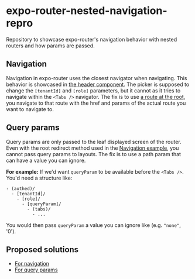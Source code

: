 # expo-router-nested-navigation-repro

Repository to showcase expo-router's navigation behavior with nested routers and how params are passed.

## Navigation

Navigation in expo-router uses the closest navigator when navigating. This behavior is showcased in [the header component](./src/components/Header/index.tsx). The picker is supposed to change the `[tenantId]` and `[role]` parameters, but it cannot as it tries to navigate within the `<Tabs />` navigator. The fix is to use [a route at the root](./src/app/root-redirect.tsx), you navigate to that route with the href and params of the actual route you want to navigate to.

## Query params

Query params are only passed to the leaf displayed screen of the router. Even with the root redirect method used in the [Navigation example](#navigation), you cannot pass query params to layouts. The fix is to use a path param that can have a value you can ignore.

**For example:**
If we'd want `queryParam` to be available before the `<Tabs />`. You'd need a structure like:

```none
- (authed)/
  - [tenantId]/
    - [role]/
      - [queryParam]/
        - (tabs)/
          - ...
```

You would then pass `queryParam` a value you can ignore like (e.g. `"none"`, '0').

## Proposed solutions

- [For navigation](https://expo.canny.io/feature-requests/p/expo-router-option-to-choose-navigator-to-navigate-within)
- [For query params](https://expo.canny.io/feature-requests/p/expo-router-optional-path-param-support)
